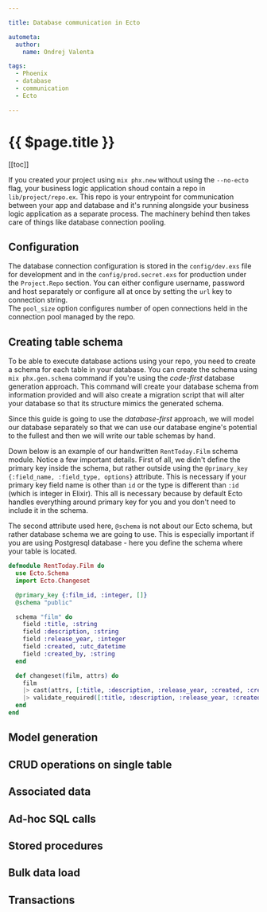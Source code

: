 ```yaml
---

title: Database communication in Ecto

autometa:
  author:
    name: Ondrej Valenta

tags:
  - Phoenix
  - database
  - communication
  - Ecto

---
```


# {{ $page.title }}
[[toc]]
  
If you created your project using `mix phx.new` without using the `--no-ecto` flag, your business logic application shoud contain a repo in `lib/project/repo.ex`. This repo is your entrypoint for communication between your app and database and it's running alongside your business logic application as a separate process. The machinery behind then takes care of things like database connection pooling.

## Configuration
The database connection configuration is stored in the `config/dev.exs` file for development and in the `config/prod.secret.exs` for production under the `Project.Repo` section. You can either configure username, password and host separately or configure all at once by setting the `url` key to connection string.  
The `pool_size` option configures number of open connections held in the connection pool managed by the repo.

## Creating table schema
To be able to execute database actions using your repo, you need to create a schema for each table in your database. You can create the schema using `mix phx.gen.schema` command if you're using the *code-first* database generation approach. This command will create your database schema from information provided and will also create a migration script that will alter your database so that its structure mimics the generated schema.

Since this guide is going to use the *database-first* approach, we will model our database separately so that we can use our database engine's potential to the fullest and then we will write our table schemas by hand.

Down below is an example of our handwritten `RentToday.Film` schema module. Notice a few important details. First of all, we didn't define the primary key inside the schema, but rather outside using the `@primary_key {:field_name, :field_type, options}` attribute. This is necessary if your primary key field name is other than `id` or the type is different than `:id` (which is integer in Elixir). This all is necessary because by default Ecto handles everything around primary key for you and you don't need to include it in the schema.

The second attribute used here, `@schema` is not about our Ecto schema, but rather database schema we are going to use. This is especially important if you are using Postgresql database - here you define the schema where your table is located.


```elixir
defmodule RentToday.Film do
  use Ecto.Schema
  import Ecto.Changeset

  @primary_key {:film_id, :integer, []}
  @schema "public"

  schema "film" do
    field :title, :string
    field :description, :string
    field :release_year, :integer
    field :created, :utc_datetime
    field :created_by, :string
  end

  def changeset(film, attrs) do
    film
    |> cast(attrs, [:title, :description, :release_year, :created, :created_by])
    |> validate_required([:title, :description, :release_year, :created, :created_by])
  end
end
```

## Model generation
## CRUD operations on single table
## Associated data
## Ad-hoc SQL calls
## Stored procedures
## Bulk data load
## Transactions